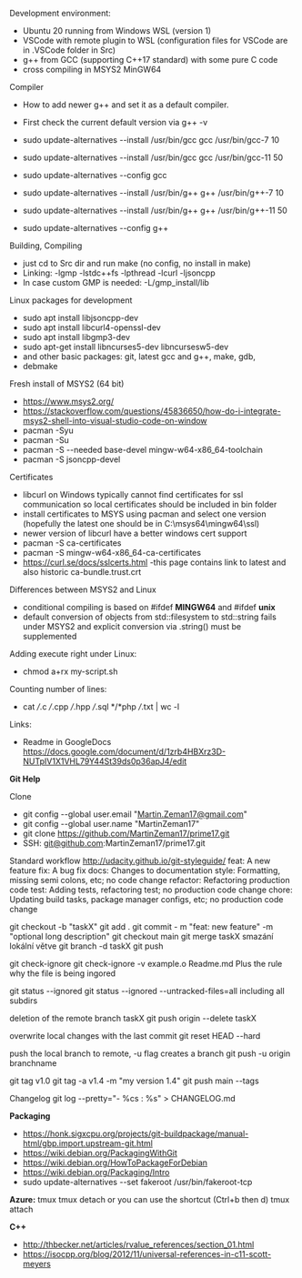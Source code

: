 Development environment:
- Ubuntu 20 running from Windows WSL (version 1)
- VSCode with remote plugin to WSL (configuration files for VSCode are in .VSCode folder in Src)
- g++ from GCC (supporting C++17 standard) with some pure C code
- cross compiling in MSYS2 MinGW64 

Compiler
- How to add newer g++ and set it as a default compiler.
- First check the current default version via g++ -v
- sudo update-alternatives --install /usr/bin/gcc gcc /usr/bin/gcc-7 10
- sudo update-alternatives --install /usr/bin/gcc gcc /usr/bin/gcc-11 50
- sudo update-alternatives --config gcc

- sudo update-alternatives --install /usr/bin/g++ g++ /usr/bin/g++-7 10
- sudo update-alternatives --install /usr/bin/g++ g++ /usr/bin/g++-11 50
- sudo update-alternatives --config g++ 

Building, Compiling
- just cd to Src dir and run make (no config, no install in make)
- Linking: -lgmp -lstdc++fs -lpthread -lcurl -ljsoncpp
- In case custom GMP is needed: -L/gmp_install/lib 

Linux packages for development
- sudo apt install libjsoncpp-dev
- sudo apt install libcurl4-openssl-dev
- sudo apt install libgmp3-dev
- sudo apt-get install libncurses5-dev libncursesw5-dev
- and other basic packages: git, latest gcc and g++, make, gdb, 
- debmake

Fresh install of MSYS2 (64 bit)
- https://www.msys2.org/
- https://stackoverflow.com/questions/45836650/how-do-i-integrate-msys2-shell-into-visual-studio-code-on-window
- pacman -Syu
- pacman -Su
- pacman -S --needed base-devel mingw-w64-x86_64-toolchain
- pacman -S jsoncpp-devel

Certificates 
- libcurl on Windows typically cannot find certificates for ssl communication so local certificates should be included in bin folder
- install certificates to MSYS using pacman and select one version (hopefully the latest one should be in C:\msys64\mingw64\ssl)  
- newer version of libcurl have a better windows cert support
- pacman -S ca-certificates
- pacman -S mingw-w64-x86_64-ca-certificates
- https://curl.se/docs/sslcerts.html    -this page contains link to latest and also historic ca-bundle.trust.crt

Differences between MSYS2 and Linux
- conditional compiling is based on #ifdef __MINGW64__ and #ifdef __unix__
- default conversion of objects from std::filesystem to std::string fails under MSYS2 and explicit conversion via .string() must be supplemented

Adding execute right under Linux:
- chmod a+rx my-script.sh

Counting number of lines:
- cat */*.c */*.cpp */*.hpp */*.sql */*php */*.txt | wc -l

Links:
- Readme in GoogleDocs https://docs.google.com/document/d/1zrb4HBXrz3D-NUTpIV1X1VHL79Y44St39ds0p36apJ4/edit


**Git Help**

Clone
- git config --global user.email "Martin.Zeman17@gmail.com"
- git config --global user.name "MartinZeman17" 
- git clone https://github.com/MartinZeman17/prime17.git 
- SSH: git@github.com:MartinZeman17/prime17.git

Standard workflow
http://udacity.github.io/git-styleguide/
feat: A new feature
fix: A bug fix
docs: Changes to documentation
style: Formatting, missing semi colons, etc; no code change
refactor: Refactoring production code
test: Adding tests, refactoring test; no production code change
chore: Updating build tasks, package manager configs, etc; no production code change

git checkout -b "taskX"
git add .
git commit - m "feat: new feature" -m "optional long description"
git checkout main
git merge taskX
smazání lokální větve
git branch -d taskX
git push

git check-ignore
git check-ignore -v example.o Readme.md
Plus the rule why the file is being ingored

git status --ignored
git status --ignored --untracked-files=all
including all subdirs

deletion of the remote branch taskX
git push origin --delete taskX

overwrite local changes with the last commit
git reset HEAD --hard

push the local branch to remote, -u flag creates a branch
git push -u origin branchname


git tag v1.0
git tag -a v1.4 -m "my version 1.4"
git push main --tags


Changelog
git log --pretty="- %cs : %s" > CHANGELOG.md

**Packaging**
- https://honk.sigxcpu.org/projects/git-buildpackage/manual-html/gbp.import.upstream-git.html
- https://wiki.debian.org/PackagingWithGit
- https://wiki.debian.org/HowToPackageForDebian
- https://wiki.debian.org/Packaging/Intro
- sudo update-alternatives --set fakeroot /usr/bin/fakeroot-tcp

**Azure:**
tmux
tmux detach or you can use the shortcut (Ctrl+b then d)
tmux attach

**C++**
- http://thbecker.net/articles/rvalue_references/section_01.html
- https://isocpp.org/blog/2012/11/universal-references-in-c11-scott-meyers
